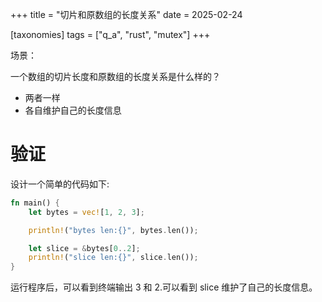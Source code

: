 +++
title = "切片和原数组的长度关系"
date = 2025-02-24

[taxonomies]
tags = ["q_a", "rust", "mutex"]
+++

场景：

一个数组的切片长度和原数组的长度关系是什么样的？

- 两者一样
- 各自维护自己的长度信息

<!-- more -->

# 验证

设计一个简单的代码如下:

```rust
fn main() {
    let bytes = vec![1, 2, 3];

    println!("bytes len:{}", bytes.len());

    let slice = &bytes[0..2];
    println!("slice len:{}", slice.len());
}

```

运行程序后，可以看到终端输出 3 和 2.可以看到 slice 维护了自己的长度信息。
